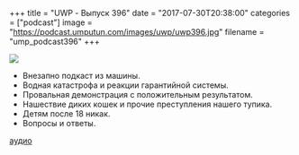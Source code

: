 +++
title = "UWP - Выпуск 396"
date = "2017-07-30T20:38:00"
categories = ["podcast"]
image = "https://podcast.umputun.com/images/uwp/uwp396.jpg"
filename = "ump_podcast396"
+++

![](https://podcast.umputun.com/images/uwp/uwp396.jpg)

- Внезапно подкаст из машины.
- Водная катастрофа и реакции гарантийной системы.
- Провальная демонстрация с положительным результатом.
- Нашествие диких кошек и прочие преступления нашего тупика.
- Детям после 18 никак.
- Вопросы и ответы.

[аудио](https://podcast.umputun.com/media/ump_podcast396.mp3)
<audio src="https://podcast.umputun.com/media/ump_podcast396.mp3" preload="none"></audio>